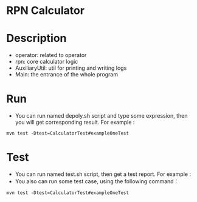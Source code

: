 # RPN Calculator

# Description

- operator: related to operator
- rpn: core calculator logic 
- AuxiliaryUtil: util for printing and writing logs
- Main: the entrance of the whole program 

# Run

- You can run named depoly.sh script and type some expression,
then you will get corresponding result.
For example :
```
mvn test -Dtest=CalculatorTest#exampleOneTest  
```

# Test

- You can run named test.sh script, then get a test report. For example :
- You also can run some test case, using the following command：
```
mvn test -Dtest=CalculatorTest#exampleOneTest  
```